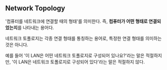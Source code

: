 ## Network Topology

'컴퓨터를 네트워크에 연결할 때의 형태'를 의미한다. 즉, **컴퓨터가 어떤 형태로 연결되었는지**를 나타내는 용어다.

네트워크 토폴로지는 각종 연결 형태를 통칭하는 용어로, 특정한 연결 형태를 의미하는 것은 아니다.

예를 들어 '이 LAN은 어떤 네트워크 토폴로지로 구성되어 있나요?'라는 말은 적절하지만, '이 LAN은 네트워크 토폴로지로 구성되어 있다'라는 말은 적절하지 않다.
